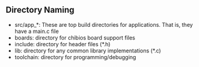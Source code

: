

## Directory Naming

* src/app_*: These are top build directories for applications. That is, they have a main.c file
* boards: directory for chibios board support files
* include: directory for header files (*.h)
* lib: directory for any common library implementations (*.c)
* toolchain: directory for programming/debugging

